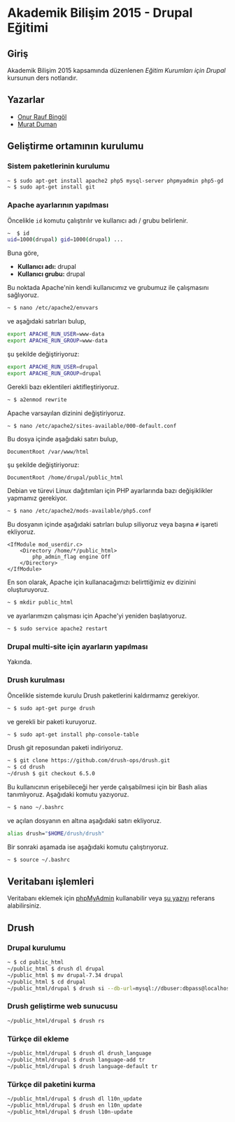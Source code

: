# Akademik Bilişim 2015 - Drupal Eğitimi

## Giriş

Akademik Bilişim 2015 kapsamında düzenlenen *Eğitim Kurumları için Drupal* kursunun ders notlarıdır.

## Yazarlar

* [Onur Rauf Bingöl](http://onurraufbingol.com)
* [Murat Duman](https://www.muratduman.com)

## Geliştirme ortamının kurulumu

### Sistem paketlerinin kurulumu

```bash
~ $ sudo apt-get install apache2 php5 mysql-server phpmyadmin php5-gd
~ $ sudo apt-get install git
```

### Apache ayarlarının yapılması

Öncelikle `id` komutu çalıştırılır ve kullanıcı adı / grubu belirlenir.

```bash
~  $ id
uid=1000(drupal) gid=1000(drupal) ...
```

Buna göre,

* **Kullanıcı adı:** drupal
* **Kullanıcı grubu:** drupal

Bu noktada Apache'nin kendi kullanıcımız ve grubumuz ile çalışmasını sağlıyoruz.

```bash
~ $ nano /etc/apache2/envvars
```

ve aşağıdaki satırları bulup,

```bash
export APACHE_RUN_USER=www-data
export APACHE_RUN_GROUP=www-data
```

şu şekilde değiştiriyoruz:

```bash
export APACHE_RUN_USER=drupal
export APACHE_RUN_GROUP=drupal
```

Gerekli bazı eklentileri aktifleştiriyoruz.

```bash
~ $ a2enmod rewrite
```

Apache varsayılan dizinini değiştiriyoruz.

```bash
~ $ nano /etc/apache2/sites-available/000-default.conf
```

Bu dosya içinde aşağıdaki satırı bulup,

```
DocumentRoot /var/www/html
```

şu şekilde değiştiriyoruz:

```
DocumentRoot /home/drupal/public_html
```

Debian ve türevi Linux dağıtımları için PHP ayarlarında bazı değişiklikler yapmamız gerekiyor.

```bash
~ $ nano /etc/apache2/mods-available/php5.conf
```

Bu dosyanın içinde aşağıdaki satırları bulup siliyoruz veya başına `#` işareti ekliyoruz.

```
<IfModule mod_userdir.c>
    <Directory /home/*/public_html>
        php_admin_flag engine Off
    </Directory>
</IfModule>
```

En son olarak, Apache için kullanacağımızı belirttiğimiz ev dizinini oluşturuyoruz.

```bash
~ $ mkdir public_html
```

ve ayarlarımızın çalışması için Apache'yi yeniden başlatıyoruz.

```bash
~ $ sudo service apache2 restart
```

### Drupal multi-site için ayarların yapılması

Yakında.

### Drush kurulması

Öncelikle sistemde kurulu Drush paketlerini kaldırmamız gerekiyor.

```bash
~ $ sudo apt-get purge drush
```

ve gerekli bir paketi kuruyoruz.

```bash
~ $ sudo apt-get install php-console-table
```

Drush git reposundan paketi indiriyoruz.

```bash
~ $ git clone https://github.com/drush-ops/drush.git
~ $ cd drush
~/drush $ git checkout 6.5.0
```

Bu kullanıcının erişebileceği her yerde çalışabilmesi için bir Bash alias tanımlıyoruz. Aşağıdaki komutu yazıyoruz.

```bash
~ $ nano ~/.bashrc
```

ve açılan dosyanın en altına aşağıdaki satırı ekliyoruz.

```bash
alias drush="$HOME/drush/drush"
```

Bir sonraki aşamada ise aşağıdaki komutu çalıştırıyoruz.

```bash
~ $ source ~/.bashrc
```

## Veritabanı işlemleri

Veritabanı eklemek için [phpMyAdmin](http://www.phpmyadmin.net) kullanabilir veya [şu yazıyı](http://onurraufbingol.com/2015/01/29/komut-satirindan-mysql-ile-calismak-bolum2.html) referans alabilirsiniz.

## Drush

### Drupal kurulumu

```bash
~ $ cd public_html
~/public_html $ drush dl drupal
~/public_html $ mv drupal-7.34 drupal
~/public_html $ cd drupal
~/public_html/drupal $ drush si --db-url=mysql://dbuser:dbpass@localhost/drupaldb
```

### Drush geliştirme web sunucusu

```bash
~/public_html/drupal $ drush rs
```

### Türkçe dil ekleme

```bash
~/public_html/drupal $ drush dl drush_language
~/public_html/drupal $ drush language-add tr
~/public_html/drupal $ drush language-default tr
```

### Türkçe dil paketini kurma

```bash
~/public_html/drupal $ drush dl l10n_update
~/public_html/drupal $ drush en l10n_update
~/public_html/drupal $ drush l10n-update
```
